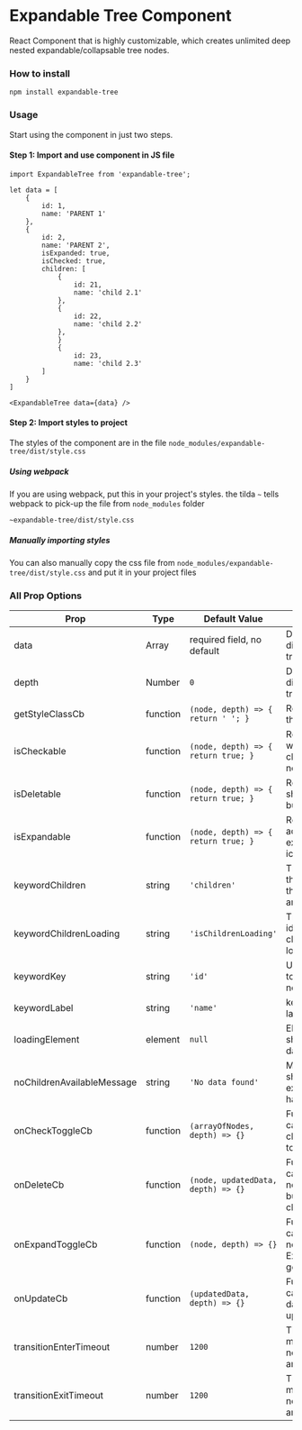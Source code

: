 Expandable Tree Component
===
React Component that is highly customizable, which creates unlimited deep nested expandable/collapsable tree nodes.

### How to install
`npm install expandable-tree`


### Usage

Start using the component in just two steps.

#### Step 1: Import and use component in JS file

```
import ExpandableTree from 'expandable-tree';

let data = [
    {
        id: 1,
        name: 'PARENT 1'
    },
    {
        id: 2,
        name: 'PARENT 2',
        isExpanded: true,
        isChecked: true,
        children: [
            {
                id: 21,
                name: 'child 2.1'
            },
            {
                id: 22,
                name: 'child 2.2'
            },
            }
            {
                id: 23,
                name: 'child 2.3'
        ]
    }
]

<ExpandableTree data={data} />

```

#### Step 2: Import styles to project

The styles of the component are in the file `node_modules/expandable-tree/dist/style.css`

##### Using webpack

If you are using webpack, put this in your project's styles.
the tilda `~` tells webpack to pick-up the file from `node_modules` folder

```
~expandable-tree/dist/style.css
```

##### Manually importing styles

You can also manually copy the css file from `node_modules/expandable-tree/dist/style.css` and put it in your project files



### All Prop Options
Prop                       | Type      | Default Value                       | Description
---------------------------|-----------|-------------------------------------|---------------- 
data                       | Array     | required field, no default          | Data that will displayed in the tree
depth                      | Number    | `0`                                 | Data that will displayed in the tree
getStyleClassCb            | function  | `(node, depth) => { return ' '; }`  | Return class for the given node
isCheckable                | function  | `(node, depth) => { return true; }` | Returning true will show checkbox on node
isDeletable                | function  | `(node, depth) => { return true; }` | Return true will show delete button on node
isExpandable               | function  | `(node, depth) => { return true; }` | Return true will add expand/collapse icon on the node
keywordChildren            | string    | `'children'`                        | The node key that will contain the children array
keywordChildrenLoading     | string    | `'isChildrenLoading'`               | The key that will identify if the children is loading
keywordKey                 | string    | `'id'`                              | Unique identifier to track the node
keywordLabel               | string    | `'name'`                            | key for the node label
loadingElement             | element   | `null`                              | Element that shows when data is loading
noChildrenAvailableMessage | string    | `'No data found'`                   | Message that shows when the expanded node has no children
onCheckToggleCb            | function  | `(arrayOfNodes, depth) => {}`       | Function callback when checkbox gets toggled
onDeleteCb                 | function  | `(node, updatedData, depth) => {}`  | Function callback when node delete button gets clicked
onExpandToggleCb           | function  | `(node, depth) => {}`               | Function callback when node Expand/Collapse gets toggled
onUpdateCb                 | function  | `(updatedData, depth) => {}`        | Function callback when data gets updated
transitionEnterTimeout     | number    | `1200`                              | Time in milliseconds for node appear animation
transitionExitTimeout      | number    | `1200`                              | Time in milliseconds for node remove animation
